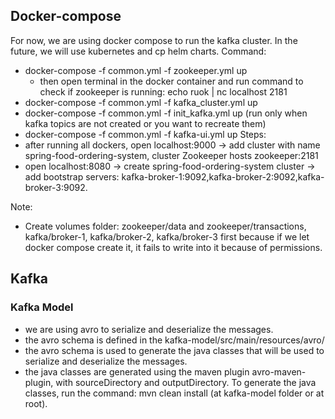 ## Docker-compose
For now, we are using docker compose to run the kafka cluster. In the future, we will use kubernetes and cp helm charts.
Command:
- docker-compose -f common.yml -f zookeeper.yml up
  - then open terminal in the docker container and run command to check if zookeeper is running: echo ruok | nc localhost 2181
- docker-compose -f common.yml -f kafka_cluster.yml up
- docker-compose -f common.yml -f init_kafka.yml up (run only when kafka topics are not created or you want to recreate them)
- docker-compose -f common.yml -f kafka-ui.yml up
Steps:
- after running all dockers, open localhost:9000 ->  add cluster with name spring-food-ordering-system, cluster Zookeeper hosts zookeeper:2181
- open localhost:8080 -> create spring-food-ordering-system cluster -> add bootstrap servers: kafka-broker-1:9092,kafka-broker-2:9092,kafka-broker-3:9092.


Note:
- Create volumes folder: zookeeper/data and zookeeper/transactions, kafka/broker-1, kafka/broker-2, kafka/broker-3 first because if we let docker compose create it, it fails to write into it because of permissions.

## Kafka

### Kafka Model
- we are using avro to serialize and deserialize the messages.
- the avro schema is defined in the kafka-model/src/main/resources/avro/
- the avro schema is used to generate the java classes that will be used to serialize and deserialize the messages.
- the java classes are generated using the maven plugin avro-maven-plugin, with sourceDirectory and outputDirectory. To generate the java classes, run the command: mvn clean install (at kafka-model folder or at root).